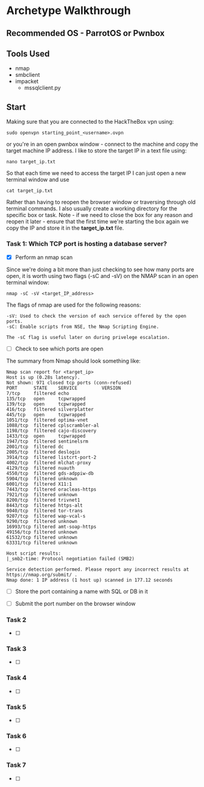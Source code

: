 # Archetype Walkthrough

## Recommended OS - ParrotOS or Pwnbox

## Tools Used
- nmap
- smbclient
- impacket
   - mssqlclient.py


## Start
Making sure that you are connected to the HackTheBox vpn using:

   ```sudo openvpn starting_point_<username>.ovpn```

or you're in an open pwnbox window - connect to the machine and copy the target machine IP address. I like to store the target IP in a text file using:

   ```nano target_ip.txt```

So that each time we need to access the target IP I can just open a new terminal window and use
   
   ```cat target_ip.txt```
   
Rather than having to reopen the browser window or traversing through old terminal commands. I also usually create a working directory for the specific box or task. Note - if we need to close the box for any reason and reopen it later - ensure that the first time we're starting the box again we copy the IP and store it in the **target_ip.txt** file.

### Task 1: Which TCP port is hosting a database server? 

- [x] Perform an nmap scan

Since we're doing a bit more than just checking to see how many ports are open, it is worth using two flags (-sC and -sV) on the NMAP scan in an open terminal window:

   ```nmap -sC -sV <target_IP_address>```

The flags of nmap are used for the following reasons:

   ``` 
   -sV: Used to check the version of each service offered by the open ports.
   -sC: Enable scripts from NSE, the Nmap Scripting Engine. 
   
   The -sC flag is useful later on during privelege escalation.
   ```

- [ ] Check to see which ports are open

The summary from Nmap should look something like:

```
Nmap scan report for <target_ip>
Host is up (0.28s latency).
Not shown: 971 closed tcp ports (conn-refused)
PORT      STATE    SERVICE         VERSION
7/tcp     filtered echo
135/tcp   open     tcpwrapped
139/tcp   open     tcpwrapped
416/tcp   filtered silverplatter
445/tcp   open     tcpwrapped
1051/tcp  filtered optima-vnet
1088/tcp  filtered cplscrambler-al
1198/tcp  filtered cajo-discovery
1433/tcp  open     tcpwrapped
1947/tcp  filtered sentinelsrm
2001/tcp  filtered dc
2005/tcp  filtered deslogin
3914/tcp  filtered listcrt-port-2
4002/tcp  filtered mlchat-proxy
4129/tcp  filtered nuauth
4550/tcp  filtered gds-adppiw-db
5904/tcp  filtered unknown
6001/tcp  filtered X11:1
7443/tcp  filtered oracleas-https
7921/tcp  filtered unknown
8200/tcp  filtered trivnet1
8443/tcp  filtered https-alt
9040/tcp  filtered tor-trans
9207/tcp  filtered wap-vcal-s
9290/tcp  filtered unknown
16993/tcp filtered amt-soap-https
49156/tcp filtered unknown
61532/tcp filtered unknown
63331/tcp filtered unknown

Host script results:
|_smb2-time: Protocol negotiation failed (SMB2)

Service detection performed. Please report any incorrect results at https://nmap.org/submit/ .
Nmap done: 1 IP address (1 host up) scanned in 177.12 seconds
```

- [ ] Store the port containing a name with SQL or DB in it

- [ ] Submit the port number on the browser window
### Task 2

- [ ]

### Task 3

- [ ]

### Task 4

- [ ]

### Task 5

- [ ]

### Task 6

- [ ]

### Task 7

- [ ]
